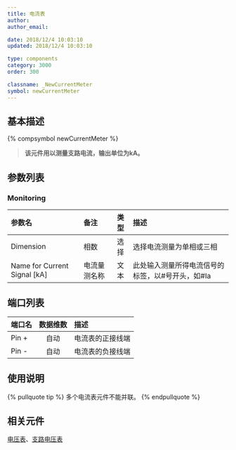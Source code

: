 ```yaml
---
title: 电流表
author: 
author_email:

date: 2018/12/4 10:03:10
updated: 2018/12/4 10:03:10

type: components
category: 3000
order: 300

classname: _NewCurrentMeter
symbol: newCurrentMeter
---
```

## 基本描述
{% compsymbol newCurrentMeter %}

> **该元件用以测量支路电流，输出单位为kA。**

## 参数列表
### Monitoring
| 参数名 | 备注 | 类型 | 描述 |
| :--- | :--- | :--: | :--- |
| Dimension | 相数 | 选择 | 选择电流测量为单相或三相 |
| Name for Current Signal \[kA\] | 电流量测名称 | 文本 |  此处输入测量所得电流信号的标签，以#号开头，如#Ia |


## 端口列表

| 端口名 | 数据维数 | 描述 |
| :--- | :--:  | :--- |
| Pin + | 自动 |电流表的正接线端 |                   
| Pin - | 自动 |电流表的负接线端 |                   

## 使用说明

{% pullquote tip %}
多个电流表元件不能并联。
{% endpullquote %}


## 相关元件

[电压表](/components/comp_NewVoltageMeter.html)、[支路电压表](/components/comp_NewBranchVoltageMeter.html)
